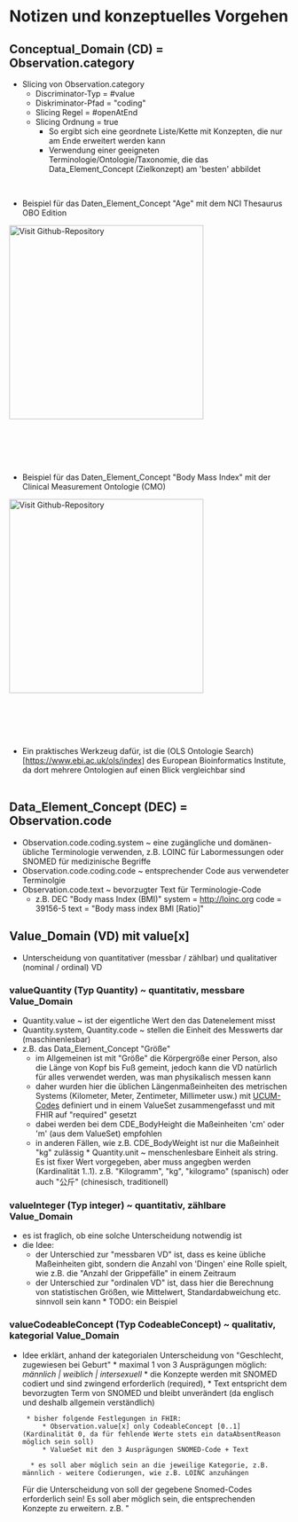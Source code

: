 # Notizen und konzeptuelles Vorgehen

## Conceptual_Domain (CD) = Observation.category

* Slicing von Observation.category
    * Discriminator-Typ = #value
    * Diskriminator-Pfad = "coding"
    * Slicing Regel = #openAtEnd
    * Slicing Ordnung = true
        * So ergibt sich eine geordnete Liste/Kette mit Konzepten, die nur am Ende erweitert werden kann
        * Verwendung einer geeigneten Terminologie/Ontologie/Taxonomie, die das Data_Element_Concept (Zielkonzept) am 'besten' abbildet
<br>


* Beispiel für das Daten_Element_Concept "Age" mit dem NCI Thesaurus OBO Edition
<body>
<p style="text-align:left"><img height="350" alt="Visit Github-Repository" src="hierarchy-of-DEC-Age.png"/></p><br><br>
</body><br><br>

* Beispiel für das Daten_Element_Concept "Body Mass Index" mit der Clinical Measurement Ontologie (CMO)
<body>
<p style="text-align:left"><img height="350" alt="Visit Github-Repository" src="hierarchy-of-DEC-BodyMassIndex.png"/></p><br><br>
</body><br><br>


* Ein praktisches Werkzeug dafür, ist die (OLS Ontologie Search)[https://www.ebi.ac.uk/ols/index] des European Bioinformatics Institute, da dort mehrere Ontologien auf einen Blick vergleichbar sind
<br><br>



## Data_Element_Concept (DEC) = Observation.code

* Observation.code.coding.system ~ eine zugängliche und domänen-übliche Terminologie verwenden, z.B. LOINC für Labormessungen oder SNOMED für medizinische Begriffe
* Observation.code.coding.code ~ entsprechender Code aus verwendeter Terminolgie
* Observation.code.text ~ bevorzugter Text für Terminologie-Code
    * z.B. DEC "Body mass Index (BMI)"
        system = http://loinc.org
        code = 39156-5
        text = "Body mass index BMI [Ratio]"


## Value_Domain (VD) mit value[x]

   * Unterscheidung von quantitativer (messbar / zählbar) und qualitativer (nominal / ordinal) VD


### valueQuantity (Typ Quantity) ~ quantitativ, messbare Value_Domain
   * Quantity.value ~ ist der eigentliche Wert den das Datenelement misst
   * Quantity.system, Quantity.code ~ stellen die Einheit des Messwerts dar (maschinenlesbar)
   * z.B. das Data_Element_Concept "Größe"
        * im Allgemeinen ist mit "Größe" die Körpergröße einer Person, also die Länge von Kopf bis Fuß gemeint, jedoch kann die VD natürlich für alles verwendet werden, was man physikalisch messen kann
        * daher wurden hier die üblichen Längenmaßeinheiten des metrischen Systems (Kilometer, Meter, Zentimeter, Millimeter usw.) mit [UCUM-Codes](http://unitsofmeasure.org) definiert und in einem ValueSet zusammengefasst und mit FHIR auf "required" gesetzt
        * dabei werden bei dem CDE_BodyHeight die Maßeinheiten 'cm' oder 'm' (aus dem ValueSet) empfohlen 
        * in anderen Fällen, wie z.B. CDE_BodyWeight ist nur die Maßeinheit "kg" zulässig
    * Quantity.unit ~ menschenlesbare Einheit als string. Es ist fixer Wert vorgegeben, aber muss angegben werden (Kardinalität 1..1). 
        z.B. "Kilogramm", "kg", "kilogramo" (spanisch) oder auch "公斤" (chinesisch, traditionell)


### valueInteger (Typ integer) ~ quantitativ, zählbare Value_Domain
   * es ist fraglich, ob eine solche Unterscheidung notwendig ist 
   * die Idee: 
       * der Unterschied zur "messbaren VD" ist, dass es keine übliche Maßeinheiten gibt, sondern die Anzahl von 'Dingen' eine Rolle spielt, wie z.B. die "Anzahl der Grippefälle" in einem Zeitraum
       * der Unterschied zur "ordinalen VD" ist, dass hier die Berechnung von statistischen Größen, wie Mittelwert, Standardabweichung etc. sinnvoll sein kann
    * TODO: ein Beispiel 


### valueCodeableConcept (Typ CodeableConcept) ~ qualitativ, kategorial Value_Domain
* Idee erklärt, anhand der kategorialen Unterscheidung von "Geschlecht, zugewiesen bei Geburt"
       * maximal 1 von 3 Ausprägungen möglich: *männlich | weiblich | intersexuell*
       * die Konzepte werden mit SNOMED codiert und sind zwingend erforderlich (required),
       * Text entspricht dem bevorzugten Term von SNOMED und bleibt unverändert (da englisch und deshalb allgemein verständlich)
            
       * bisher folgende Festlegungen in FHIR:
           * Observation.value[x] only CodeableConcept [0..1] (Kardinalität 0, da für fehlende Werte stets ein dataAbsentReason möglich sein soll)
           * ValueSet mit den 3 Ausprägungen SNOMED-Code + Text

        * es soll aber möglich sein an die jeweilige Kategorie, z.B. männlich - weitere Codierungen, wie z.B. LOINC anzuhängen
    
    Für die Unterscheidung von  soll der gegebene Snomed-Codes erforderlich sein! Es soll aber möglich sein, die entsprechenden Konzepte zu erweitern. z.B. "
